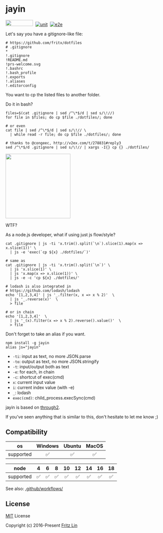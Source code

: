 # jayin

<a href="https://github.com/fritx/jayin"><img width="90" height="20" src="https://img.shields.io/badge/PRs-welcome-brightgreen.svg"></a>&nbsp;&nbsp;[![unit](https://github.com/fritx/jayin/actions/workflows/unit-test.yml/badge.svg)](https://github.com/fritx/jayin/actions/workflows/unit-test.yml)&nbsp;&nbsp;[![e2e](https://github.com/fritx/jayin/actions/workflows/e2e-test.yml/badge.svg)](https://github.com/fritx/jayin/actions/workflows/e2e-test.yml)

Let's say you have a gitignore-like file:

```plain
# https://github.com/fritx/dotfiles
# .gitignore
*
!.gitignore
!README.md
!prs-welcome.svg
!.bashrc
!.bash_profile
!.exports
!.aliases
!.editorconfig
```

You want to cp the listed files to another folder.

Do it in bash?

```shell
files=$(cat .gitignore | sed /^\*$/d | sed s/\!//)
for file in $files; do cp $file ./dotfiles/; done

# or even
cat file | sed /^\*$/d | sed s/\!// \
  | while read -r file; do cp $file ./dotfiles/; done

# thanks to @congeec, http://v2ex.com/t/278831#reply3
sed /^\*$/d .gitignore | sed s/\!// | xargs -I{} cp {} ./dotfiles/
```

<a href="https://github.com/fritx/jayin"><img width="213" height="211" src="wtf.jpg"></a>

WTF?

As a node.js developer, what if using just js flow/style?

```shell
cat .gitignore | js -ti 'x.trim().split(`\n`).slice(1).map(x => x.slice(1))' \
  | js -e 'exec(`cp ${x} ./dotfiles/`)'

# same as
cat .gitignore | js -ti 'x.trim().split(`\n`)' \
  | js 'x.slice(1)' \
  | js 'x.map(x => x.slice(1))' \
  | js -e -c 'cp ${x} ./dotfiles/'
```

```shell
# lodash is also integrated in
# https://github.com/lodash/lodash
echo '[1,2,3,4]' | js '_.filter(x, x => x % 2)'  \
  | js '_.reverse(x)'  \
  > file

# or in chain
echo '[1,2,3,4]'  \
  | js '_(x).filter(x => x % 2).reverse().value()'  \
  > file
```

Don't forget to take an alias if you want.

```shell
npm install -g jayin
alias js="jayin"
```

- `-ti`: input as text, no more JSON.parse
- `-to`: output as text, no more JSON.stringify
- `-t`: input/output both as text
- `-e`: for each, in chain
- `-c`: shortcut of exec(cmd)
- `x`: current input value
- `i`: current index value (with -e)
- `_`: lodash
- `exec(cmd)`: child_process.execSync(cmd)

jayin is based on [through2](https://github.com/rvagg/through2).

If you've seen anything that is similar to this, don't hesitate to let me know ;)

## Compatibility

| os  | Windows | Ubuntu | MacOS |
|:---:|:---:|:---:|:---:|
| supported | ✅ | ✅ | ✅ |

| node    | 4 | 6 | 8 | 10 | 12 | 14 | 16 | 18 |
|:---:|:---:|:---:|:---:|:---:|:---:|:---:|:---:|:---:|
| supported    | ✅ | ✅ | ✅ | ✅ | ✅ | ✅ | ✅ | ✅ |

See also: [.github/workflows/](https://github.com/fritx/jayin/blob/dev/.github/workflows/)

## License

[MIT](https://github.com/fritx/jayin/blob/dev/LICENSE) License

Copyright (c) 2016-Present [Fritz Lin](https://github.com/fritx)
